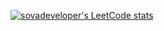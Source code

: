 [![sovadeveloper's LeetCode stats](https://leetcode-stats-six.vercel.app/?username=sovadeveloper&theme=dark)](https://github.com/sovadeveloper/leetcode-stats)
